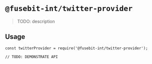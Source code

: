 # `@fusebit-int/twitter-provider`

> TODO: description

## Usage

```
const twitterProvider = require('@fusebit-int/twitter-provider');

// TODO: DEMONSTRATE API
```
